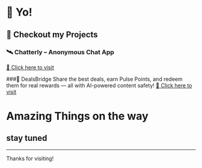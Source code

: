# 👋 Yo!

## 🚀 Checkout my Projects

### 🛰️ Chatterly – Anonymous Chat App  
[🔗 Click here to visit](https://www.chatterly.fun)

###🚀 DealsBridge 
Share the best deals, earn Pulse Points, and redeem them for real rewards — all with AI-powered content safety!
[🔗 Click here to visit](https://dealsbridge-client.vercel.app/)

# Amazing Things on the way
## stay tuned

---

Thanks for visiting!
